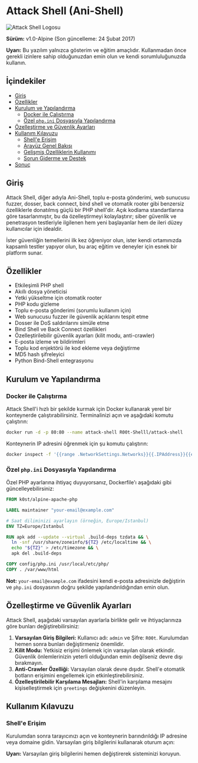 # Attack Shell (Ani-Shell)

![Attack Shell Logosu](https://example.com/logo.png)

**Sürüm:** v1.0-Alpine (Son güncelleme: 24 Şubat 2017)

**Uyarı:** Bu yazılım yalnızca gösterim ve eğitim amaçlıdır. Kullanmadan önce gerekli izinlere sahip olduğunuzdan emin olun ve kendi sorumluluğunuzda kullanın.

## İçindekiler

- [Giriş](#giriş)
- [Özellikler](#özellikler)
- [Kurulum ve Yapılandırma](#kurulum-ve-yapılandırma)
  - [Docker ile Çalıştırma](#docker-ile-çalıştırma)
  - [Özel `php.ini` Dosyasıyla Yapılandırma](#özel-phpini-dosyasıyla-yapılandırma)
- [Özelleştirme ve Güvenlik Ayarları](#özelleştirme-ve-güvenlik-ayarları)
- [Kullanım Kılavuzu](#kullanım-kılavuzu)
  - [Shell'e Erişim](#shelle-erişim)
  - [Arayüz Genel Bakışı](#arayüz-genel-bakışı)
  - [Gelişmiş Özelliklerin Kullanımı](#gelişmiş-özelliklerin-kullanımı)
  - [Sorun Giderme ve Destek](#sorun-giderme-ve-destek)
- [Sonuç](#sonuç)

## Giriş

Attack Shell, diğer adıyla Ani-Shell, toplu e-posta gönderimi, web sunucusu fuzzer, dosser, back connect, bind shell ve otomatik rooter gibi benzersiz özelliklerle donatılmış güçlü bir PHP shell'dir. Açık kodlama standartlarına göre tasarlanmıştır, bu da özelleştirmeyi kolaylaştırır; siber güvenlik ve penetrasyon testleriyle ilgilenen hem yeni başlayanlar hem de ileri düzey kullanıcılar için idealdir.

İster güvenliğin temellerini ilk kez öğreniyor olun, ister kendi ortamınızda kapsamlı testler yapıyor olun, bu araç eğitim ve deneyler için esnek bir platform sunar.

## Özellikler

- Etkileşimli PHP shell
- Akıllı dosya yöneticisi
- Yetki yükseltme için otomatik rooter
- PHP kodu gizleme
- Toplu e-posta gönderimi (sorumlu kullanım için)
- Web sunucusu fuzzer ile güvenlik açıklarını tespit etme
- Dosser ile DoS saldırılarını simüle etme
- Bind Shell ve Back Connect özellikleri
- Özelleştirilebilir güvenlik ayarları (kilit modu, anti-crawler)
- E-posta izleme ve bildirimleri
- Toplu kod enjektörü ile kod ekleme veya değiştirme
- MD5 hash şifreleyici
- Python Bind-Shell entegrasyonu

## Kurulum ve Yapılandırma

### Docker ile Çalıştırma

Attack Shell'i hızlı bir şekilde kurmak için Docker kullanarak yerel bir konteynerde çalıştırabilirsiniz. Terminalinizi açın ve aşağıdaki komutu çalıştırın:

```bash
docker run -d -p 80:80 --name attack-shell R00t-Shelll/attack-shell
```


Konteynerin IP adresini öğrenmek için şu komutu çalıştırın:

```bash
docker inspect -f '{{range .NetworkSettings.Networks}}{{.IPAddress}}{{end}}' attack-shell
```


### Özel `php.ini` Dosyasıyla Yapılandırma

Özel PHP ayarlarına ihtiyaç duyuyorsanız, Dockerfile'ı aşağıdaki gibi güncelleyebilirsiniz:

```dockerfile
FROM k0st/alpine-apache-php

LABEL maintainer "your-email@example.com"

# Saat diliminizi ayarlayın (örneğin, Europe/Istanbul)
ENV TZ=Europe/Istanbul

RUN apk add --update --virtual .build-deps tzdata && \
  ln -snf /usr/share/zoneinfo/${TZ} /etc/localtime && \
  echo "${TZ}" > /etc/timezone && \
  apk del .build-deps

COPY config/php.ini /usr/local/etc/php/
COPY . /var/www/html
```


**Not:** `your-email@example.com` ifadesini kendi e-posta adresinizle değiştirin ve `php.ini` dosyasının doğru şekilde yapılandırıldığından emin olun.

## Özelleştirme ve Güvenlik Ayarları

Attack Shell, aşağıdaki varsayılan ayarlarla birlikte gelir ve ihtiyaçlarınıza göre bunları değiştirebilirsiniz:

1. **Varsayılan Giriş Bilgileri:** Kullanıcı adı: `admin` ve Şifre: `R00t`. Kurulumdan hemen sonra bunları değiştirmeniz önemlidir.
2. **Kilit Modu:** Yetkisiz erişimi önlemek için varsayılan olarak etkindir. Güvenlik önlemlerinizin yeterli olduğundan emin değilseniz devre dışı bırakmayın.
3. **Anti-Crawler Özelliği:** Varsayılan olarak devre dışıdır. Shell'e otomatik botların erişimini engellemek için etkinleştirebilirsiniz.
4. **Özelleştirilebilir Karşılama Mesajları:** Shell'in karşılama mesajını kişiselleştirmek için `greetings` değişkenini düzenleyin.

## Kullanım Kılavuzu

### Shell'e Erişim

Kurulumdan sonra tarayıcınızı açın ve konteynerin barındırıldığı IP adresine veya domaine gidin. Varsayılan giriş bilgilerini kullanarak oturum açın:

**Uyarı:** Varsayılan giriş bilgilerini hemen değiştirerek sisteminizi koruyun. 
